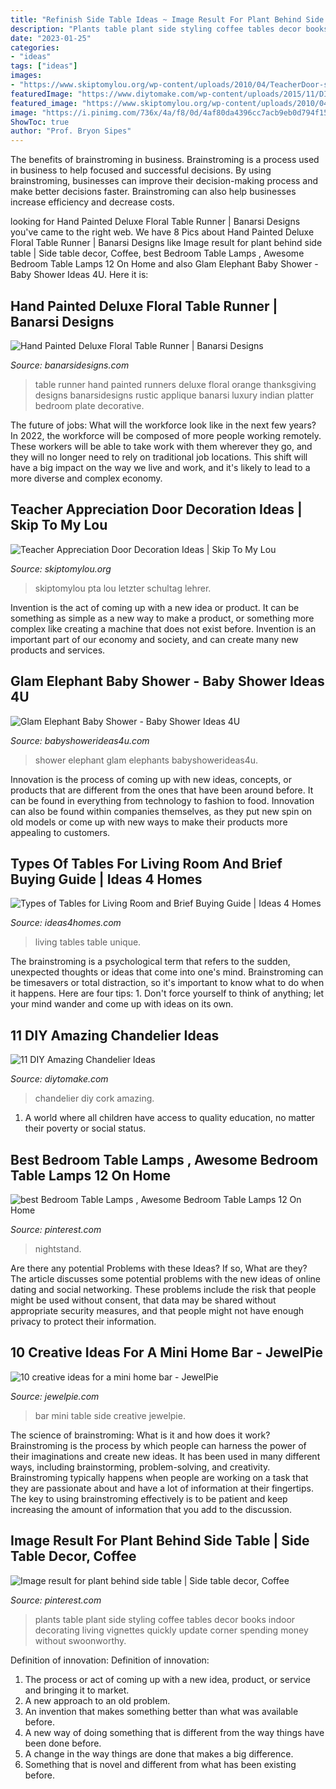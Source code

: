 ```yaml
---
title: "Refinish Side Table Ideas ~ Image Result For Plant Behind Side Table"
description: "Plants table plant side styling coffee tables decor books indoor decorating living vignettes quickly update corner spending money without swoonworthy"
date: "2023-01-25"
categories:
- "ideas"
tags: ["ideas"]
images:
- "https://www.skiptomylou.org/wp-content/uploads/2010/04/TeacherDoor-superstar-1.jpg"
featuredImage: "https://www.diytomake.com/wp-content/uploads/2015/11/DIY-Cork-Chandelier.jpg"
featured_image: "https://www.skiptomylou.org/wp-content/uploads/2010/04/TeacherDoor-superstar-1.jpg"
image: "https://i.pinimg.com/736x/4a/f8/0d/4af80da4396cc7acb9eb0d794f150772.jpg"
ShowToc: true
author: "Prof. Bryon Sipes"
---
```



The benefits of brainstroming in business.
Brainstroming is a process used in business to help focused and successful decisions. By using brainstroming, businesses can improve their decision-making process and make better decisions faster. Brainstroming can also help businesses increase efficiency and decrease costs.

	

		
looking for Hand Painted Deluxe Floral Table Runner | Banarsi Designs you've came to the right web. We have 8 Pics about Hand Painted Deluxe Floral Table Runner | Banarsi Designs like Image result for plant behind side table | Side table decor, Coffee, best Bedroom Table Lamps , Awesome Bedroom Table Lamps 12 On Home and also Glam Elephant Baby Shower - Baby Shower Ideas 4U. Here it is:
		
    
## Hand Painted Deluxe Floral Table Runner | Banarsi Designs

<img loading=lazy src="https://www.banarsidesigns.com/media/catalog/product/cache/1/image/543x/040ec09b1e35df139433887a97daa66f/h/p/hp-tablerunner-rusticorange.jpg" onerror="this.onerror=null;this.src='https://tse3.mm.bing.net/th?id=OIP.AOsSQvqDr5nGvbDXFf04hgHaLH&amp;pid=15.1';" alt="Hand Painted Deluxe Floral Table Runner | Banarsi Designs">

_Source: banarsidesigns.com_

>table runner hand painted runners deluxe floral orange thanksgiving designs banarsidesigns rustic applique banarsi luxury indian platter bedroom plate decorative. 

	

The future of jobs: What will the workforce look like in the next few years?
In 2022, the workforce will be composed of more people working remotely. These workers will be able to take work with them wherever they go, and they will no longer need to rely on traditional job locations. This shift will have a big impact on the way we live and work, and it's likely to lead to a more diverse and complex economy.

    
## Teacher Appreciation Door Decoration Ideas | Skip To My Lou

<img loading=lazy src="https://www.skiptomylou.org/wp-content/uploads/2010/04/TeacherDoor-superstar-1.jpg" onerror="this.onerror=null;this.src='https://tse1.mm.bing.net/th?id=OIP.cYkg-tU2Kjc2ahS02dihHwAAAA&amp;pid=15.1';" alt="Teacher Appreciation Door Decoration Ideas | Skip To My Lou">

_Source: skiptomylou.org_

>skiptomylou pta lou letzter schultag lehrer. 

	

Invention is the act of coming up with a new idea or product. It can be something as simple as a new way to make a product, or something more complex like creating a machine that does not exist before. Invention is an important part of our economy and society, and can create many new products and services.

    
## Glam Elephant Baby Shower - Baby Shower Ideas 4U

<img loading=lazy src="https://babyshowerideas4u.com/wp-content/uploads/2016/03/Baby-Shower-Elephants-Flowers.jpg" onerror="this.onerror=null;this.src='https://tse4.mm.bing.net/th?id=OIP.raNYrurn5gNDTvavz1X26QHaJ4&amp;pid=15.1';" alt="Glam Elephant Baby Shower - Baby Shower Ideas 4U">

_Source: babyshowerideas4u.com_

>shower elephant glam elephants babyshowerideas4u. 

	

Innovation is the process of coming up with new ideas, concepts, or products that are different from the ones that have been around before. It can be found in everything from technology to fashion to food. Innovation can also be found within companies themselves, as they put new spin on old models or come up with new ways to make their products more appealing to customers.

    
## Types Of Tables For Living Room And Brief Buying Guide | Ideas 4 Homes

<img loading=lazy src="http://www.ideas4homes.com/wp-content/uploads/2015/12/Unique-Multifungtion-for-Table-For-Living-Room-With-Two-Color-and-Low-Design-Inspiration.jpg" onerror="this.onerror=null;this.src='https://tse4.mm.bing.net/th?id=OIP.ZdZ-tkPzoFelbhZktzkI1AHaFj&amp;pid=15.1';" alt="Types of Tables for Living Room and Brief Buying Guide | Ideas 4 Homes">

_Source: ideas4homes.com_

>living tables table unique. 

	

The brainstroming is a psychological term that refers to the sudden, unexpected thoughts or ideas that come into one's mind. Brainstroming can be timesavers or total distraction, so it's important to know what to do when it happens. Here are four tips: 1. Don't force yourself to think of anything; let your mind wander and come up with ideas on its own. 
    
## 11 DIY Amazing Chandelier Ideas

<img loading=lazy src="https://www.diytomake.com/wp-content/uploads/2015/11/DIY-Cork-Chandelier.jpg" onerror="this.onerror=null;this.src='https://tse3.mm.bing.net/th?id=OIP.I0U-mNYxvJxc0pH9MVaaIAHaJ3&amp;pid=15.1';" alt="11 DIY Amazing Chandelier Ideas">

_Source: diytomake.com_

>chandelier diy cork amazing. 

	

1. A world where all children have access to quality education, no matter their poverty or social status. 

    
## Best Bedroom Table Lamps , Awesome Bedroom Table Lamps 12 On Home

<img loading=lazy src="https://i.pinimg.com/736x/4a/f8/0d/4af80da4396cc7acb9eb0d794f150772.jpg" onerror="this.onerror=null;this.src='https://tse4.mm.bing.net/th?id=OIP.2qe3HcmfBpnpMUc6P5PIkwHaLH&amp;pid=15.1';" alt="best Bedroom Table Lamps , Awesome Bedroom Table Lamps 12 On Home">

_Source: pinterest.com_

>nightstand. 

	

Are there any potential Problems with these Ideas? If so, What are they?
The article discusses some potential problems with the new ideas of online dating and social networking. These problems include the risk that people might be used without consent, that data may be shared without appropriate security measures, and that people might not have enough privacy to protect their information.

    
## 10 Creative Ideas For A Mini Home Bar - JewelPie

<img loading=lazy src="https://jewelpie.com/wp-content/uploads/2013/06/bar41.jpg" onerror="this.onerror=null;this.src='https://tse2.mm.bing.net/th?id=OIP.pa2Pr5k9Bj0G3KB8HG4B2QHaJ4&amp;pid=15.1';" alt="10 creative ideas for a mini home bar - JewelPie">

_Source: jewelpie.com_

>bar mini table side creative jewelpie. 

	

The science of brainstroming: What is it and how does it work?
Brainstroming is the process by which people can harness the power of their imaginations and create new ideas. It has been used in many different ways, including brainstorming, problem-solving, and creativity. Brainstroming typically happens when people are working on a task that they are passionate about and have a lot of information at their fingertips. The key to using brainstroming effectively is to be patient and keep increasing the amount of information that you add to the discussion.

    
## Image Result For Plant Behind Side Table | Side Table Decor, Coffee

<img loading=lazy src="https://i.pinimg.com/736x/7a/b5/97/7ab59720d273a6c0bbdeec4c6f7eabf6--bedside-tables-console-tables.jpg" onerror="this.onerror=null;this.src='https://tse1.mm.bing.net/th?id=OIP.1A7I0F2_IJSrSbgT-wzGLwHaLH&amp;pid=15.1';" alt="Image result for plant behind side table | Side table decor, Coffee">

_Source: pinterest.com_

>plants table plant side styling coffee tables decor books indoor decorating living vignettes quickly update corner spending money without swoonworthy. 

	

Definition of innovation:
Definition of innovation: 
1. The process or act of coming up with a new idea, product, or service and bringing it to market.
2. A new approach to an old problem. 
3. An invention that makes something better than what was available before.
4. A new way of doing something that is different from the way things have been done before.
5. A change in the way things are done that makes a big difference. 
6. Something that is novel and different from what has been existing before. 


